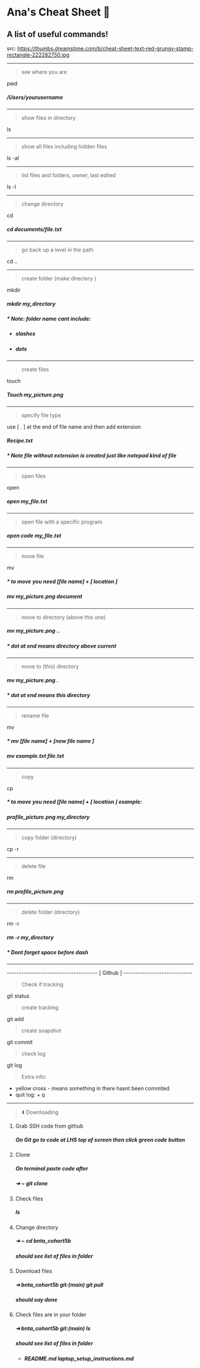 # Ana's Cheat Sheet :ledger:
## A list of useful commands!


src: https://thumbs.dreamstime.com/b/cheat-sheet-text-red-grungy-stamp-rectangle-222282750.jpg
_____________
> see where you are

 pwd
 
##### /Users/yourusername
_____________
> show files in directory

 ls
______________
> show all files including hidden files
>
 ls -al
_____
>list files and folders, owner, last edited

 ls -l
______
> change directory

 cd
#####  cd documents/file.txt
________
 > go back up a level in the path
 
 cd ..
______
> create folder (make directory )

mkdir

#####  mkdir my_directory
##### * Note: folder name cant include:

 - ##### slashes
 - ##### dots
__________
> create files

 touch
#####  Touch my_picture.png
___________
> specify file type

 use [ . ] at the end of file name and then add extension
 
##### Recipe.txt
##### * Note file without extension is created just like notepad kind of file
_____________
>open files

 open
 
##### open my_file.txt
____________
>open file with a specific program

##### open code my_file.txt
____________
> move file

mv

##### * to move you need  [file  name] + [ location ]
##### mv my_picture.png document
_____________
> move to directory (above this one)

##### mv my_picture.png ..
##### * dot at end means  directory above current
____________
> move to (this) directory

##### mv my_picture.png .
##### * dot at end means this directory
____________
>rename file

mv
##### *  mv [file name] +  [new file name ]
#####   mv example.txt file.txt
____________
>copy

cp
##### * to move you need  [file  name] + [ location ] example:
##### profile_picture.png my_directory
 __________
 > copy folder (directory)

 cp -r
 
____________
> delete file

 rm

##### rm profile_picture.png
____________
> delete folder (directory)

 rm -r
 
#####  rm -r my_directory
##### * Dont forget space before dash
____________
-------------------------------------- [        Github        ] -----------------------------
> Check if tracking

git status

> create tracking

git add

>create snapshot

git commit

>check log

git log

 > Extra info:
 
 * yellow cross - means something in there hasnt been commited
 * quit log: + q

-------------------------------
>  :arrow_down: Downloading

1. Grab SSH code from github

   #####  On Git go to code at LHS top of screen  then click green code button
   
2. Clone

   #####  On terminal paste code after
   #####  ➜ ~ git clone
   
3.  Check files

    ##### ls
    
4. Change directory

   #####  ➜ ~ cd bnta_cohort5b
   ##### should see list of files in folder
   
5. Download files

   ##### ➜ bnta_cohort5b git:(main) git pull
    ##### should say done
    
6. Check files are in your folder

   ##### ➜ bnta_cohort5b git:(main) ls
    #####
    ##### should see list of files in folder
   
    * ##### README.md         laptop_setup_instructions.md

